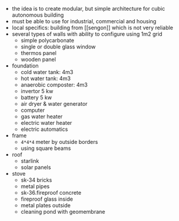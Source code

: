 - the idea is to create modular, but simple architecture for cubic autonomous building
- must be able to use for industrial, commercial and housing
- local specifics: building from [[sengon]] which is not very reliable
- several types of walls with ability to configure using 1m2 grid
	- simple polycarbonate
	- single or double glass window
	- thermos panel
	- wooden panel
- foundation
	- cold water tank: 4m3
	- hot water tank: 4m3
	- anaerobic composter: 4m3
	- invertor 5 kw
	- battery 5 kw
	- air dryer & water generator
	- computer
	- gas water heater
	- electric water heater
	- electric automatics
- frame
	- `4*4*4` meter by outside borders
	- using square beams
- roof
	- starlink
	- solar panels
- stove
	- sk-34 bricks
	- metal pipes
	- sk-36.fireproof concrete
	- fireproof glass inside
	- metal plates outside
	- cleaning pond with geomembrane